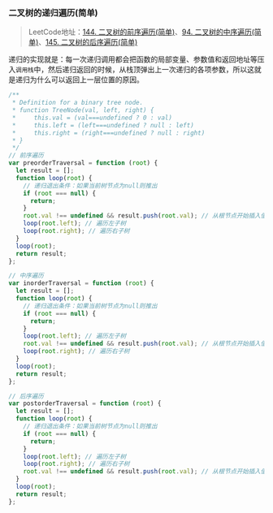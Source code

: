 ### 二叉树的递归遍历(简单)
>LeetCode地址：[144. 二叉树的前序遍历(简单)](https://leetcode-cn.com/problems/binary-tree-preorder-traversal/)、[94. 二叉树的中序遍历(简单)](https://leetcode-cn.com/problems/binary-tree-inorder-traversal/)、[145. 二叉树的后序遍历(简单)](https://leetcode-cn.com/problems/binary-tree-postorder-traversal/submissions/)

递归的实现就是：每一次递归调用都会把函数的局部变量、参数值和返回地址等压入`调用栈`中，然后递归返回的时候，从栈顶弹出上一次递归的各项参数，所以这就是递归为什么可以返回上一层位置的原因。

```js
/**
 * Definition for a binary tree node.
 * function TreeNode(val, left, right) {
 *     this.val = (val===undefined ? 0 : val)
 *     this.left = (left===undefined ? null : left)
 *     this.right = (right===undefined ? null : right)
 * }
 */
// 前序遍历
var preorderTraversal = function (root) {
  let result = [];
  function loop(root) {
    // 递归退出条件：如果当前树节点为null则推出
    if (root === null) {
      return;
    }
    root.val !== undefined && result.push(root.val); // 从根节点开始插入值
    loop(root.left); // 遍历左子树
    loop(root.right); // 遍历右子树
  }
  loop(root);
  return result;
};

// 中序遍历
var inorderTraversal = function (root) {
  let result = [];
  function loop(root) {
    // 递归退出条件：如果当前树节点为null则推出
    if (root === null) {
      return;
    }
    loop(root.left); // 遍历左子树
    root.val !== undefined && result.push(root.val); // 从根节点开始插入值
    loop(root.right); // 遍历右子树
  }
  loop(root);
  return result;
};

// 后序遍历
var postorderTraversal = function (root) {
  let result = [];
  function loop(root) {
    // 递归退出条件：如果当前树节点为null则推出
    if (root === null) {
      return;
    }
    loop(root.left); // 遍历左子树
    loop(root.right); // 遍历右子树
    root.val !== undefined && result.push(root.val); // 从根节点开始插入值
  }
  loop(root);
  return result;
};
```
